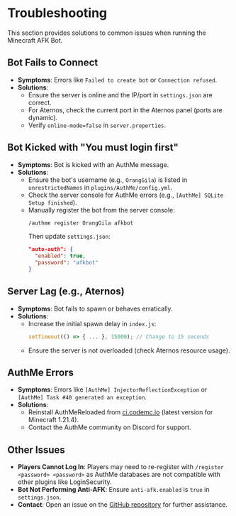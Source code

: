 # Troubleshooting

This section provides solutions to common issues when running the Minecraft AFK Bot.

## Bot Fails to Connect
- **Symptoms**: Errors like `Failed to create bot` or `Connection refused`.
- **Solutions**:
  - Ensure the server is online and the IP/port in `settings.json` are correct.
  - For Aternos, check the current port in the Aternos panel (ports are dynamic).
  - Verify `online-mode=false` in `server.properties`.

## Bot Kicked with "You must login first"
- **Symptoms**: Bot is kicked with an AuthMe message.
- **Solutions**:
  - Ensure the bot's username (e.g., `OrangGila`) is listed in `unrestrictedNames` in `plugins/AuthMe/config.yml`.
  - Check the server console for AuthMe errors (e.g., `[AuthMe] SQLite Setup finished`).
  - Manually register the bot from the server console:
    ```bash
    /authme register OrangGila afkbot
    ```
    Then update `settings.json`:
    ```json
    "auto-auth": {
      "enabled": true,
      "password": "afkbot"
    }
    ```

## Server Lag (e.g., Aternos)
- **Symptoms**: Bot fails to spawn or behaves erratically.
- **Solutions**:
  - Increase the initial spawn delay in `index.js`:
    ```javascript
    setTimeout(() => { ... }, 15000); // Change to 15 seconds
    ```
  - Ensure the server is not overloaded (check Aternos resource usage).

## AuthMe Errors
- **Symptoms**: Errors like `[AuthMe] InjectorReflectionException` or `[AuthMe] Task #40 generated an exception`.
- **Solutions**:
  - Reinstall AuthMeReloaded from [ci.codemc.io](https://ci.codemc.io/job/AuthMe/job/AuthMeReloaded/) (latest version for Minecraft 1.21.4).
  - Contact the AuthMe community on Discord for support.

## Other Issues
- **Players Cannot Log In**: Players may need to re-register with `/register <password> <password>` as AuthMe databases are not compatible with other plugins like LoginSecurity.
- **Bot Not Performing Anti-AFK**: Ensure `anti-afk.enabled` is `true` in `settings.json`.
- **Contact**: Open an issue on the [GitHub repository](https://github.com/your-username/minecraft-afk-bot) for further assistance.